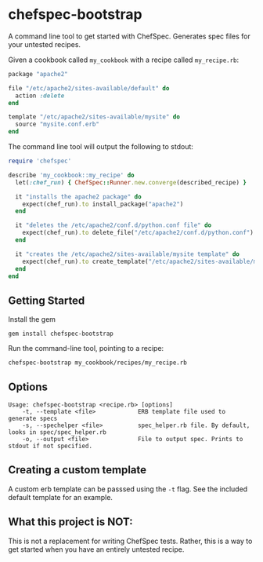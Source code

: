 chefspec-bootstrap
==================

A command line tool to get started with ChefSpec. Generates spec files for your untested recipes.

Given a cookbook called `my_cookbook` with a recipe called `my_recipe.rb`:
```ruby
package "apache2"

file "/etc/apache2/sites-available/default" do
  action :delete
end

template "/etc/apache2/sites-available/mysite" do
  source "mysite.conf.erb"
end
```

The command line tool will output the following to stdout:
```ruby
require 'chefspec'

describe 'my_cookbook::my_recipe' do
  let(:chef_run) { ChefSpec::Runner.new.converge(described_recipe) }

  it "installs the apache2 package" do
    expect(chef_run).to install_package("apache2")
  end

  it "deletes the /etc/apache2/conf.d/python.conf file" do
    expect(chef_run).to delete_file("/etc/apache2/conf.d/python.conf")
  end

  it "creates the /etc/apache2/sites-available/mysite template" do
    expect(chef_run).to create_template("/etc/apache2/sites-available/mysite")
  end
end
```

Getting Started
---
Install the gem
```
gem install chefspec-bootstrap
```

Run the command-line tool, pointing to a recipe:
```
chefspec-bootstrap my_cookbook/recipes/my_recipe.rb
```

Options
---
```
Usage: chefspec-bootstrap <recipe.rb> [options]
    -t, --template <file>            ERB template file used to generate specs
    -s, --spechelper <file>          spec_helper.rb file. By default, looks in spec/spec_helper.rb
    -o, --output <file>              File to output spec. Prints to stdout if not specified.
```

Creating a custom template
---
A custom erb template can be passsed using the `-t` flag. See the included default template for an example.

What this project is NOT:
---
This is not a replacement for writing ChefSpec tests. Rather, this is a way to get started when you have an entirely untested recipe.
